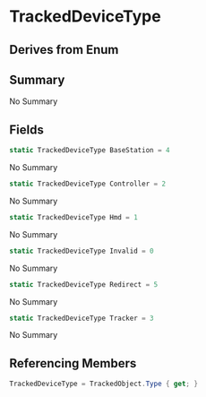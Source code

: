 # TrackedDeviceType

## Derives from Enum

## Summary

No Summary
## Fields

```c#
static TrackedDeviceType BaseStation = 4
```
No Summary
```c#
static TrackedDeviceType Controller = 2
```
No Summary
```c#
static TrackedDeviceType Hmd = 1
```
No Summary
```c#
static TrackedDeviceType Invalid = 0
```
No Summary
```c#
static TrackedDeviceType Redirect = 5
```
No Summary
```c#
static TrackedDeviceType Tracker = 3
```
No Summary
## Referencing Members

```c#
TrackedDeviceType = TrackedObject.Type { get; } 
```
